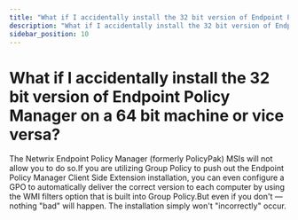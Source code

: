 ```yaml
---
title: "What if I accidentally install the 32 bit version of Endpoint Policy Manager on a 64 bit machine or vice versa?"
description: "What if I accidentally install the 32 bit version of Endpoint Policy Manager on a 64 bit machine or vice versa?"
sidebar_position: 10
---
```


# What if I accidentally install the 32 bit version of Endpoint Policy Manager on a 64 bit machine or vice versa?

The Netwrix Endpoint Policy Manager (formerly PolicyPak) MSIs will not allow you to do so.If you are
utilizing Group Policy to push out the Endpoint Policy Manager Client Side Extension installation,
you can even configure a GPO to automatically deliver the correct version to each computer by using
the WMI filters option that is built into Group Policy.But even if you don't — nothing "bad" will
happen. The installation simply won't "incorrectly" occur.
